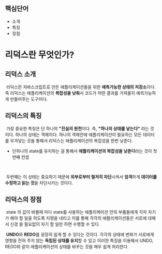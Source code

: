 ## 핵심단어

- 소개
- 특징
- 장점

# 리덕스란 무엇인가?

## **리덕스 소개**

​	리덕스란 자바스크립트로 만든 애플리케이션들을 위한 **예측가능한 상태의 저장소**이다. 즉 리덕스는 애플리케이션의 **복잡성을 낮춰**서 코드가 어떤 결과를 가져올지 예측가능하게 만들어주는 도구이다.



## **리덕스의 특징**

​	가장 중요한 특징은 단 하나의 **"진실의 원천**이다. 즉, **"하나의 상태를 낳는다"** 라는 것이다. 하나의 상태는 객체이다. 하나의 객체안에 애플리케이션이 필요하는 모든 데이터를 우겨넣는 것을 통해서 리덕스는 애플리케이션의 복잡성을 한번 낮춘다.

- 단하나의 state를 유지하는 걸 통해서 **애플리케이션의 복잡성을 낮춘다**라는 것이 첫 번째 컨셉

<br>

​	두번째는 이 상태는 중요하기 때문에 **외부로부터 철저히 차단**시켜서 **엄격**하게 **데이터를 수정하고 읽는 것**을 차단시키는 것이다.



## **리덕스의 장점**

​	state 의 값이 바뀔때 마다 state를 사용하는 애플리케이션 안의 부품들에게 각자 자기가 해야 할 일을 하도록 지령을 내리고 이를 통해 각각의 애플리케이션들은 서로에 대해서 신경 쓸 필요없이 자기 할 일만 하면 수행할 수 있다.



​	**UNDO**와 **REDO**를 굉장히 쉽게 할 수 있다는 것이다. 각각의 상태에 변화가 서로에게 영향을 전혀 주지 않는 **독립된 상태를 유지**할 수 있고 이러한 특징을 이용해서 UNDO, REDO와 같이 애플리케이션의 상태를 바꾸는 것을 매우 쉽게 처리한다.